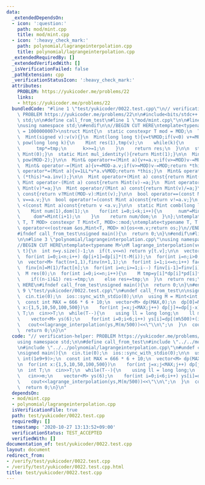 ```yaml
---
data:
  _extendedDependsOn:
  - icon: ':question:'
    path: mod/mint.cpp
    title: mod/mint.cpp
  - icon: ':heavy_check_mark:'
    path: polynomial/lagrangeinterpolation.cpp
    title: polynomial/lagrangeinterpolation.cpp
  _extendedRequiredBy: []
  _extendedVerifiedWith: []
  _isVerificationFailed: false
  _pathExtension: cpp
  _verificationStatusIcon: ':heavy_check_mark:'
  attributes:
    PROBLEM: https://yukicoder.me/problems/22
    links:
    - https://yukicoder.me/problems/22
  bundledCode: "#line 1 \"test/yukicoder/0022.test.cpp\"\n// verification-helper:\
    \ PROBLEM https://yukicoder.me/problems/22\n\n#include<bits/stdc++.h>\nusing namespace\
    \ std;\n\n#define call_from_test\n#line 1 \"mod/mint.cpp\"\n\n#line 3 \"mod/mint.cpp\"\
    \nusing namespace std;\n#endif\n\n//BEGIN CUT HERE\ntemplate<typename T, T MOD\
    \ = 1000000007>\nstruct Mint{\n  static constexpr T mod = MOD;\n  T v;\n  Mint():v(0){}\n\
    \  Mint(signed v):v(v){}\n  Mint(long long t){v=t%MOD;if(v<0) v+=MOD;}\n\n  Mint\
    \ pow(long long k){\n    Mint res(1),tmp(v);\n    while(k){\n      if(k&1) res*=tmp;\n\
    \      tmp*=tmp;\n      k>>=1;\n    }\n    return res;\n  }\n\n  static Mint add_identity(){return\
    \ Mint(0);}\n  static Mint mul_identity(){return Mint(1);}\n\n  Mint inv(){return\
    \ pow(MOD-2);}\n\n  Mint& operator+=(Mint a){v+=a.v;if(v>=MOD)v-=MOD;return *this;}\n\
    \  Mint& operator-=(Mint a){v+=MOD-a.v;if(v>=MOD)v-=MOD;return *this;}\n  Mint&\
    \ operator*=(Mint a){v=1LL*v*a.v%MOD;return *this;}\n  Mint& operator/=(Mint a){return\
    \ (*this)*=a.inv();}\n\n  Mint operator+(Mint a) const{return Mint(v)+=a;}\n \
    \ Mint operator-(Mint a) const{return Mint(v)-=a;}\n  Mint operator*(Mint a) const{return\
    \ Mint(v)*=a;}\n  Mint operator/(Mint a) const{return Mint(v)/=a;}\n\n  Mint operator-()\
    \ const{return v?Mint(MOD-v):Mint(v);}\n\n  bool operator==(const Mint a)const{return\
    \ v==a.v;}\n  bool operator!=(const Mint a)const{return v!=a.v;}\n  bool operator\
    \ <(const Mint a)const{return v <a.v;}\n\n  static Mint comb(long long n,int k){\n\
    \    Mint num(1),dom(1);\n    for(int i=0;i<k;i++){\n      num*=Mint(n-i);\n \
    \     dom*=Mint(i+1);\n    }\n    return num/dom;\n  }\n};\ntemplate<typename\
    \ T, T MOD> constexpr T Mint<T, MOD>::mod;\ntemplate<typename T, T MOD>\nostream&\
    \ operator<<(ostream &os,Mint<T, MOD> m){os<<m.v;return os;}\n//END CUT HERE\n\
    #ifndef call_from_test\nsigned main(){\n  return 0;\n}\n#endif\n#line 1 \"polynomial/lagrangeinterpolation.cpp\"\
    \n\n#line 3 \"polynomial/lagrangeinterpolation.cpp\"\nusing namespace std;\n#endif\n\
    //BEGIN CUT HERE\ntemplate<typename M>\nM lagrange_interpolation(vector<M> &y,M\
    \ t){\n  int n=y.size()-1;\n  if(t.v<=n) return y[t.v];\n\n  vector<M> dp(n+1,1),pd(n+1,1);\n\
    \  for(int i=0;i<n;i++) dp[i+1]=dp[i]*(t-M(i));\n  for(int i=n;i>0;i--) pd[i-1]=pd[i]*(t-M(i));\n\
    \n  vector<M> fact(n+1,1),finv(n+1,1);\n  for(int i=1;i<=n;i++) fact[i]=fact[i-1]*M(i);\n\
    \  finv[n]=M(1)/fact[n];\n  for(int i=n;i>=1;i--) finv[i-1]=finv[i]*M(i);\n\n\
    \  M res(0);\n  for(int i=0;i<=n;i++){\n    M tmp=y[i]*dp[i]*pd[i]*finv[i]*finv[n-i];\n\
    \    if((n-i)&1) res-=tmp;\n    else res+=tmp;\n  }\n  return res;\n}\n//END CUT\
    \ HERE\n#ifndef call_from_test\nsigned main(){\n  return 0;\n}\n#endif\n#line\
    \ 9 \"test/yukicoder/0022.test.cpp\"\n#undef call_from_test\n\nsigned main(){\n\
    \  cin.tie(0);\n  ios::sync_with_stdio(0);\n\n  using M = Mint<int, int(1e9+9)>;\n\
    \  const int MAX = 666 * 6 + 10;\n  vector<M> dp(MAX,0);\n  dp[0]=M(1);\n\n  for(int\
    \ x:{1,5,10,50,100,500})\n    for(int j=x;j<MAX;j++) dp[j]+=dp[j-x];\n\n  int\
    \ T;\n  cin>>T;\n  while(T--){\n    using ll = long long;\n    ll m;\n    cin>>m;\n\
    \    vector<M> ys(6);\n    for(int i=0;i<6;i++) ys[i]=dp[(m%500)+(i*500)];\n \
    \   cout<<lagrange_interpolation(ys,M(m/500))<<\"\\n\";\n  }\n  cout<<flush;\n\
    \  return 0;\n}\n"
  code: "// verification-helper: PROBLEM https://yukicoder.me/problems/22\n\n#include<bits/stdc++.h>\n\
    using namespace std;\n\n#define call_from_test\n#include \"../../mod/mint.cpp\"\
    \n#include \"../../polynomial/lagrangeinterpolation.cpp\"\n#undef call_from_test\n\
    \nsigned main(){\n  cin.tie(0);\n  ios::sync_with_stdio(0);\n\n  using M = Mint<int,\
    \ int(1e9+9)>;\n  const int MAX = 666 * 6 + 10;\n  vector<M> dp(MAX,0);\n  dp[0]=M(1);\n\
    \n  for(int x:{1,5,10,50,100,500})\n    for(int j=x;j<MAX;j++) dp[j]+=dp[j-x];\n\
    \n  int T;\n  cin>>T;\n  while(T--){\n    using ll = long long;\n    ll m;\n \
    \   cin>>m;\n    vector<M> ys(6);\n    for(int i=0;i<6;i++) ys[i]=dp[(m%500)+(i*500)];\n\
    \    cout<<lagrange_interpolation(ys,M(m/500))<<\"\\n\";\n  }\n  cout<<flush;\n\
    \  return 0;\n}\n"
  dependsOn:
  - mod/mint.cpp
  - polynomial/lagrangeinterpolation.cpp
  isVerificationFile: true
  path: test/yukicoder/0022.test.cpp
  requiredBy: []
  timestamp: '2020-10-27 13:13:52+09:00'
  verificationStatus: TEST_ACCEPTED
  verifiedWith: []
documentation_of: test/yukicoder/0022.test.cpp
layout: document
redirect_from:
- /verify/test/yukicoder/0022.test.cpp
- /verify/test/yukicoder/0022.test.cpp.html
title: test/yukicoder/0022.test.cpp
---
```

